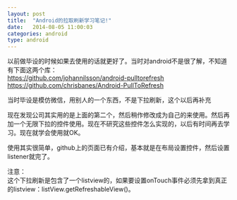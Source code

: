 ```yaml
---
layout: post
title:  "Android的拉取刷新学习笔记!"
date:   2014-08-05 11:00:03
categories: android
type: android
---
```


以前做毕设的时候如果去使用的话就更好了。当时对android不是很了解，不知道有下面这两个库：    
https://github.com/johannilsson/android-pulltorefresh  
https://github.com/chrisbanes/Android-PullToRefresh  

当时毕设是模仿微信，用别人的一个东西，不是下拉刷新，这个以后再补充

现在发现公司其实用的是上面的第二个，然后稍作修改成为自己的来使用。然后再加一个无限下拉的控件使用。现在不研究这些控件怎么实现的，以后有时间再去学习。现在就学会使用就OK。

使用其实很简单，github上的页面已有介绍，基本就是在布局设置控件，然后设置listener就完了。

注意：  
这个下拉刷新是包含了一个listview的，如果要设置onTouch事件必须先拿到真正的listview：listView.getRefreshableView()。